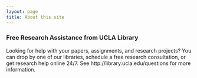 ```yaml
---
layout: page
title: About this site
---
```

<div>
    <h3>Free Research Assistance from UCLA Library</h3>
    <p>Looking for help with your papers, assignments, and research projects?
You can drop by one of our libraries, schedule a free research consultation, or get research help online 24/7. See http://library.ucla.edu/questions for more information.</p>
</div>
